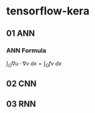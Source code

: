 # tensorflow-kera
## 01 ANN
### ANN Formula
$\int_\Omega \nabla u \cdot \nabla v~dx = \int_\Omega fv~dx$
## 02 CNN
## 03 RNN

